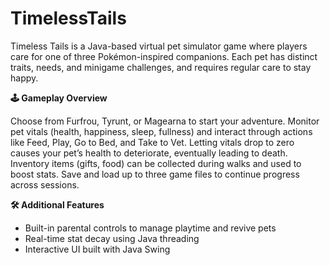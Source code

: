 # TimelessTails
Timeless Tails is a Java-based virtual pet simulator game where players care for one of three Pokémon-inspired companions. Each pet has distinct traits, needs, and minigame challenges, and requires regular care to stay happy.

**🕹️ Gameplay Overview**

Choose from Furfrou, Tyrunt, or Magearna to start your adventure. Monitor pet vitals (health, happiness, sleep, fullness) and interact through actions like Feed, Play, Go to Bed, and Take to Vet. Letting vitals drop to zero causes your pet’s health to deteriorate, eventually leading to death. Inventory items (gifts, food) can be collected during walks and used to boost stats. Save and load up to three game files to continue progress across sessions.

**🛠️ Additional Features**
- Built-in parental controls to manage playtime and revive pets
- Real-time stat decay using Java threading
- Interactive UI built with Java Swing

